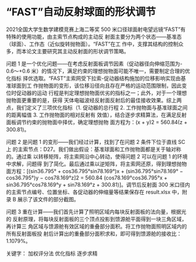 # “FAST”自动反射球面的形状调节
2021全国大学生数学建模竞赛上海二等奖
500 米口径球面射电望远镜“FAST”有特殊的使用功能，由主索节点构成的主动反
射面主要分为两个状态——基准态（球面）、工作态（近似旋转抛物面）。“FAST”在工
作中，支撑其结构的控制众多，而本论文主要研究其主动反射面的形状调节策略。


问题 1 是一个优化问题——在考虑反射面板调节因素（促动器径向伸缩范围为-
0.6～+0.6 米）的情况下，满足约束的理想抛物面可能不唯一，需要制定合理的优化指标
择优选取。“FAST”主索网受下拉索-促动器结构施加的位移影响实现由基准球面到工
作抛物面的变形，该位移沿径向且存在严格的运动范围限制，因此变位时促动器的运动
行程是判定理想抛物面优劣的指标之一；此外，对于一个理想抛物面更重要的是，获得
天体电磁波经反射面反射后的最佳接收效果。综上两点，我们定义了三项优化指标（1.
促动器的总行程 2. 工作抛物面与基准球面之间的距离幅值 3. 工作抛物面的相对反射有
效值），结合逐步求精算法，在满足反射面板调节约束的抛物面中择优，确定理想抛物
面方程为：(x + y)2 = 560.84(z + 300.81)。


问题 2 是问题 1 的变形——我们经过计算，找到了在问题 2 条件下位于直线 SC 上
的主索节点：D27。我们做出假设：基准球面和工作抛物面都是关于轴对称的。通过乘
以转移矩阵，将主索网沿中心转动，使得问题 2 可以在问题 1 的环境中求解，问题得
到了简化。最后通过乘以逆矩阵，将主索网还原，得到理想抛物面方程：[(sin36.795° +
cos36.795°sin78.169°)x + (sin36.795°sin78.169° − cos36.795°)y − cos78.169°z]2 = 560.84
(cos78.169°cos36.795°x + sin36.795°cos78.169°y + sin78.169°z + 300.81)]。调节后反射面
300 米口径内的主索节点编号、位置坐标、各促动器的伸缩量等结果保存在 result.xlsx
中，附录 B 展示了该文件的部分截图。


问题 3 重在计算——我们首先计算了照明区域内每块反射面板的法向量，根据光的
反射原理，将每块反射面板的三个顶点投影到馈源舱平面得到一块三角区域，再计算三
角区域与馈源舱有效区域的重叠部分面积。将工作抛物面照明区域内的所有反射面板投
射后计算出的重叠部分面积求和，即可得到馈源舱的接收比：1.1079%。


关键字： 加权评分法 优化指标 逐步求精
